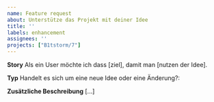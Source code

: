 ```yaml
---
name: Feature request
about: Unterstütze das Projekt mit deiner Idee
title: ''
labels: enhancement
assignees: ''
projects: ["B1tstorm/7"]
---
```


**Story**
Als ein User
möchte ich dass [ziel],
damit man [nutzen der Idee].

**Typ**
Handelt es sich um eine neue Idee oder eine Änderung?:

**Zusätzliche Beschreibung**
[...]
